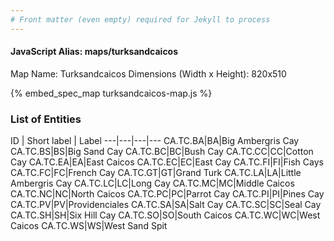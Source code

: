 ```yaml
---
# Front matter (even empty) required for Jekyll to process
---
```


#### JavaScript Alias: maps/turksandcaicos

Map Name: Turksandcaicos
Dimensions (Width x Height): 820x510



{% embed_spec_map turksandcaicos-map.js %}

### List of Entities

ID | Short label | Label
---|---|---|---
CA.TC.BA|BA|Big Ambergris Cay
CA.TC.BS|BS|Big Sand Cay
CA.TC.BC|BC|Bush Cay
CA.TC.CC|CC|Cotton Cay
CA.TC.EA|EA|East Caicos
CA.TC.EC|EC|East Cay
CA.TC.FI|FI|Fish Cays
CA.TC.FC|FC|French Cay
CA.TC.GT|GT|Grand Turk
CA.TC.LA|LA|Little Ambergris Cay
CA.TC.LC|LC|Long Cay
CA.TC.MC|MC|Middle Caicos
CA.TC.NC|NC|North Caicos
CA.TC.PC|PC|Parrot Cay
CA.TC.PI|PI|Pines Cay
CA.TC.PV|PV|Providenciales
CA.TC.SA|SA|Salt Cay
CA.TC.SC|SC|Seal Cay
CA.TC.SH|SH|Six Hill Cay
CA.TC.SO|SO|South Caicos
CA.TC.WC|WC|West Caicos
CA.TC.WS|WS|West Sand Spit

